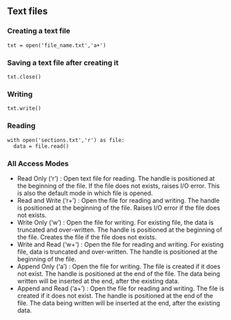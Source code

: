 ## Text files
### Creating a text file
`txt = open('file_name.txt','a+')`

### Saving a text file after creating it
`txt.close()`

### Writing
`txt.write()`

### Reading
```
with open('sections.txt','r') as file:
  data = file.read()
```

### All Access Modes
- Read Only (‘r’) : Open text file for reading. The handle is positioned at the beginning of the file. If the file does not exists, raises I/O error. This is also the default mode in which file is opened.
- Read and Write (‘r+’) : Open the file for reading and writing. The handle is positioned at the beginning of the file. Raises I/O error if the file does not exists.
- Write Only (‘w’) : Open the file for writing. For existing file, the data is truncated and over-written. The handle is positioned at the beginning of the file. Creates the file if the file does not exists.
- Write and Read (‘w+’) : Open the file for reading and writing. For existing file, data is truncated and over-written. The handle is positioned at the beginning of the file.
- Append Only (‘a’) : Open the file for writing. The file is created if it does not exist. The handle is positioned at the end of the file. The data being written will be inserted at the end, after the existing data.
- Append and Read (‘a+’) : Open the file for reading and writing. The file is created if it does not exist. The handle is positioned at the end of the file. The data being written will be inserted at the end, after the existing data.
